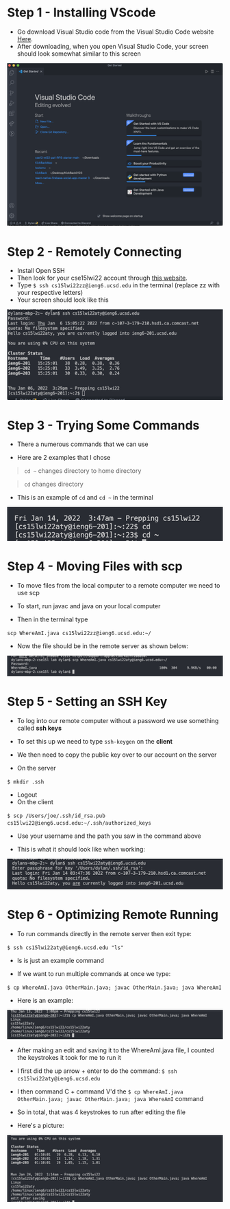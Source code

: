 # Step 1 - Installing VScode

- Go download Visual Studio code from the Visual Studio Code
  website [Here](https://code.visualstudio.com/).
- After downloading, when you open Visual Studio Code, your screen should look somewhat similar to this screen

![Image](screenshottest.PNG)

# Step 2 - Remotely Connecting

- Install Open SSH
- Then look for your cse15lwi22 account through [this website](https://sdacs.ucsd.edu/~icc/index.php).
- Type `$ ssh cs15lwi22zz@ieng6.ucsd.edu` in the terminal (replace zz with your respective letters)
- Your screen should look like this

![Image](screenshot1.png)

# Step 3 - Trying Some Commands

- There a numerous commands that we can use

- Here are 2 examples that I chose

> `cd ~` changes directory to home directory

> `cd` changes directory

- This is an example of `cd` and `cd ~` in the terminal

![Image](screenshot3.png)

# Step 4 - Moving Files with scp

- To move files from the local computer to a remote computer we need to use scp

- To start, run javac and java on your local computer

- Then in the terminal type

`scp WhereAmI.java cs15lwi22zz@ieng6.ucsd.edu:~/`

- Now the file should be in the remote server as shown below:

![Image](screenshot4.png)

# Step 5 - Setting an SSH Key

- To log into our remote computer without a password we use something called **ssh keys**

- To set this up we need to type `ssh-keygen` on the **client**

- We then need to copy the public key over to our account on the server

- On the server

`$ mkdir .ssh`

- Logout
- On the client

`$ scp /Users/joe/.ssh/id_rsa.pub cs15lwi22@ieng6.ucsd.edu:~/.ssh/authorized_keys`

- Use your username and the path you saw in the command above

- This is what it should look like when working:

![Image](screenshot5.png)

# Step 6 - Optimizing Remote Running

- To run commands directly in the remote server then exit type:

`$ ssh cs15lwi22aty@ieng6.ucsd.edu "ls"`

- ls is just an example command

- If we want to run multiple commands at once we type:

`$ cp WhereAmI.java OtherMain.java; javac OtherMain.java; java WhereAmI`

- Here is an example:

![Image](screenshot6.png)

- After making an edit and saving it to the WhereAmI.java file, I counted the keystrokes it took for me to run it

- I first did the up arrow + enter to do the command: `$ ssh cs15lwi22aty@ieng6.ucsd.edu`

- I then command C + command V'd the `$ cp WhereAmI.java OtherMain.java; javac OtherMain.java; java WhereAmI` command

- So in total, that was 4 keystrokes to run after editing the file

- Here's a picture:

![Image](screenshot7.png)
